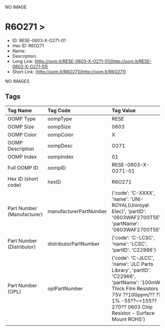 


  
NO IMAGE  
# R6O271 > 

- ID: RESE-0603-X-O271-01
- Hex ID: R6O271
- Name: 
- Description: 
- Long Link: [http://oom.lt/RESE-0603-X-O271-01](http://oom.lt/RESE-0603-X-O271-01)
- Short Link: [http://oom.lt/R6O271](http://oom.lt/R6O271)
  
NO IMAGES  
## Tags
  

|Tag Name|Tag Code|Tag Value|
| :--- | :--- | :--- |
|OOMP Type|oompType|RESE|
|OOMP Size|oompSize|0603|
|OOMP Color|oompColor|X|
|OOMP Description|oompDesc|O271|
|OOMP Index|oompIndex|01|
|Full OOMP ID|oompID|RESE-0603-X-O271-01|
|Hex ID (short code)|hexID|R6O271|
|Part Number (Manufacturer)|manufacturerPartNumber|{'code': 'C-XXXX', 'name': 'UNI-ROYAL(Uniroyal Elec)', 'partID': '0603WAF2700T5E', 'partName': '0603WAF2700T5E'}|
|Part Number (Distributor)|distributorPartNumber|{'code': 'C-LCSC', 'name': 'LCSC', 'partID': 'C22966'}|
|Part Number (OPL)|oplPartNumber|{'code': 'C-JLCC', 'name': 'JLC Parts Library', 'partID': 'C22966', 'partName': '100mW Thick Film Resistors 75V ??100ppm/?? ??1% -55??~+155?? 270?? 0603  Chip Resistor - Surface Mount ROHS'}|
||||
